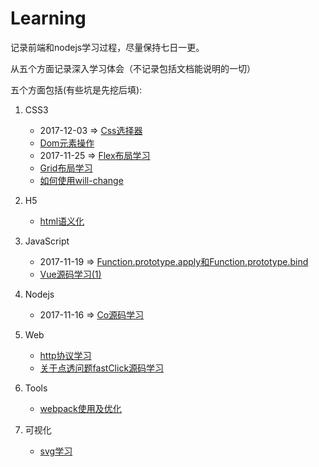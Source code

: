 # Learning

记录前端和nodejs学习过程，尽量保持七日一更。

从五个方面记录深入学习体会（不记录包括文档能说明的一切）

五个方面包括(有些坑是先挖后填):

1. CSS3

   - 2017-12-03 => [Css选择器](https://github.com/neverthanmore/learning-edit/blob/master/Css3/Css%E9%80%89%E6%8B%A9%E5%99%A8.md)
   - [Dom元素操作]()
   - 2017-11-25 => [Flex布局学习](https://github.com/neverthanmore/learning-edit/blob/master/Css3/Flex%E5%B8%83%E5%B1%80%E5%AD%A6%E4%B9%A0.md)
   - [Grid布局学习](https://github.com/neverthanmore/learning-edit/blob/master/Css3/Grid%E5%B8%83%E5%B1%80%E5%AD%A6%E4%B9%A0.md)
   - [如何使用will-change](https://github.com/neverthanmore/learning-edit/blob/master/README.md)


2. H5
   - [html语义化](https://github.com/neverthanmore/learning-edit/blob/master/H5/html%E8%AF%AD%E4%B9%89%E5%8C%96.md)

3. JavaScript

   - 2017-11-19 => [Function.prototype.apply和Function.prototype.bind](https://github.com/neverthanmore/learning-edit/blob/master/Javascript/Function.prototype.apply%E5%92%8CFunction.prototype.bind.md)
   - [Vue源码学习(1)](https://github.com/neverthanmore/learning-edit/blob/master/Javascript/Vue%E6%BA%90%E7%A0%81%E5%AD%A6%E4%B9%A0(1).md)


4. Nodejs
   - 2017-11-16 => [Co源码学习](https://github.com/neverthanmore/learning-edit/blob/master/Nodejs/Co%E6%BA%90%E7%A0%81%E8%A7%A3%E6%9E%90.md)

5. Web

   - [http协议学习]()
   - [关于点透问题fastClick源码学习](https://github.com/neverthanmore/learning-edit/blob/master/Web/%E5%85%B3%E4%BA%8E%E7%82%B9%E9%80%8F%E9%97%AE%E9%A2%98fastClick%E6%BA%90%E7%A0%81%E8%A7%A3%E6%9E%90.md)


6. Tools

   - [webpack使用及优化]()

7. 可视化

   - [svg学习]()

